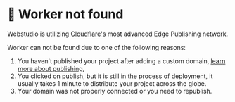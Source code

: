 # 🔌 Worker not found

Webstudio is utilizing [Cloudflare's](https://workers.cloudflare.com/) most advanced Edge Publishing network.

Worker can not be found due to one of the following reasons:

1. You haven't published your project after adding a custom domain, [learn more about publishing](../university/foundations/publishing-and-custom-domains.md),
2. You clicked on publish, but it is still in the process of deployment, it usually takes 1 minute to distribute your project across the globe.
3. Your domain was not properly connected or you need to republish.
